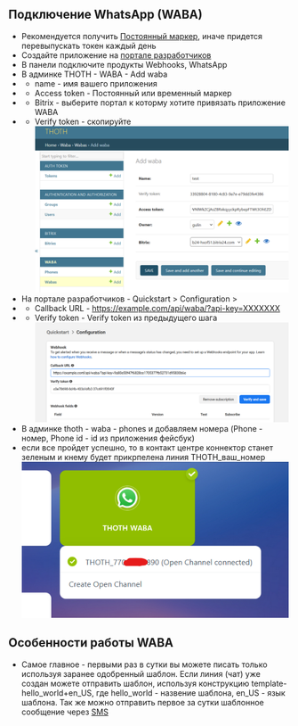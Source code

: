## Подключение WhatsApp (WABA)
+ Рекомендуется получить [Постоянный маркер](https://developers.facebook.com/docs/whatsapp/business-management-api/get-started), иначе придется перевыпускать токен каждый день
+ Создайте приложение на [портале разработчиков](https://developers.facebook.com/apps/)
+ В панели подключите продукты Webhooks, WhatsApp
+ В админке THOTH - WABA - Add waba 
+ + name - имя вашего приложения 
+ + Access token - Постоянный или временный маркер
+ + Bitrix - выберите портал к которму хотите привязать приложение WABA 
+ + Verify token - скопируйте 
![alt text](img/waba.png)
+ На портале разработчиков - Quickstart > Configuration > 
+ + Callback URL - https://example.com/api/waba/?api-key=XXXXXXX
+ + Verify token - Verify token из предыдущего шага 
![alt text](img/verify.png)
+ В админке thoth - waba - phones и добавляем номера (Phone - номер, Phone id - id из приложения фейсбук)
+ если все пройдет успешно, то в контакт центре коннектор станет зеленым и кнему будет прикрпелена линия THOTH_ваш_номер
![ok](img/waba_ok.png)

## Особенности работы WABA

+ Самое главное - первыми раз в сутки вы можете писать только используя заранее одобренный шаблон. Если линия (чат) уже создан можете отправить шаблон, используя конструкцию template-hello_world+en_US, где hello_world - назвение шаблона, en_US - язык шаблона. Так же можно отправить первое за сутки шаблонное сообщение через [SMS](messageservice.md)